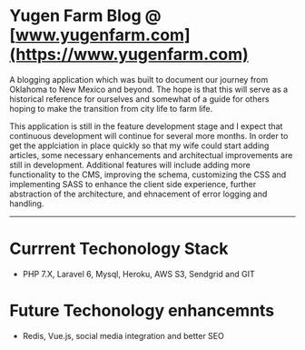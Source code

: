 # Yugen Farm Blog @ [www.yugenfarm.com](https://www.yugenfarm.com)

A blogging application which was built to document our journey from Oklahoma to New Mexico and beyond.  The hope is that this will serve as a historical reference for ourselves and somewhat of a guide for others hoping to make the transition from city life to farm life.

This application is still in the feature development stage and I expect that continuous development will continue for several more months.  In order to get the applciation in place quickly so that my wife could start adding articles, some necessary enhancements and architectual improvements are still in development.  Additional features will include adding more functionality to the CMS, improving the schema, customizing the CSS and implementing SASS to enhance the client side experience, further abstraction of the architecture, and ehnacement of error logging and handling.

---

# Currrent Techonology Stack

* PHP 7.X, Laravel 6, Mysql, Heroku, AWS S3, Sendgrid and GIT

# Future Techonology enhancemnts

* Redis, Vue.js, social media integration and better SEO

